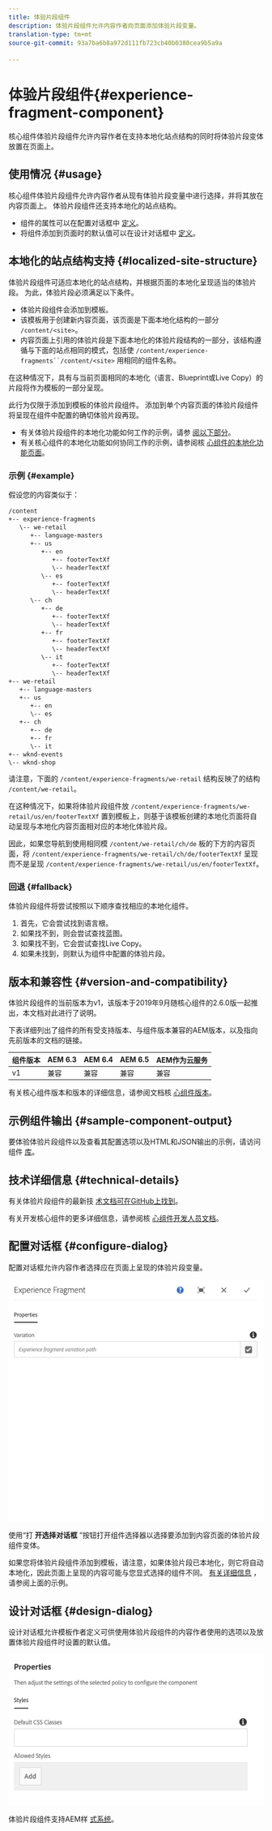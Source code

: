 ```yaml
---
title: 体验片段组件
description: 体验片段组件允许内容作者向页面添加体验片段变量。
translation-type: tm+mt
source-git-commit: 93a7ba6b8a972d111fb723cb40b0380cea9b5a9a

---
```



# 体验片段组件{#experience-fragment-component}

核心组件体验片段组件允许内容作者在支持本地化站点结构的同时将体验片段变体放置在页面上。

## 使用情况 {#usage}

核心组件体验片段组件允许内容作者从现有体验片段变量中进行选择，并将其放在内容页面上。 体验片段组件还支持本地化的站点结构。

* 组件的属性可以在配置对话框中 [定义](#configure-dialog)。
* 将组件添加到页面时的默认值可以在设计对话框中 [定义](#design-dialog)。

## 本地化的站点结构支持 {#localized-site-structure}

体验片段组件可适应本地化的站点结构，并根据页面的本地化呈现适当的体验片段。 为此，体验片段必须满足以下条件。

* 体验片段组件会添加到模板。
* 该模板用于创建新内容页面，该页面是下面本地化结构的一部分 `/content/<site>`。
* 内容页面上引用的体验片段是下面本地化的体验片段结构的一部分，该结构遵循与下面的站点相同的模式，包括使 `/content/experience-fragments``/content/<site>` 用相同的组件名称。

在这种情况下，具有与当前页面相同的本地化（语言、Blueprint或Live Copy）的片段将作为模板的一部分呈现。

此行为仅限于添加到模板的体验片段组件。 添加到单个内容页面的体验片段组件将呈现在组件中配置的确切体验片段再现。

* 有关体验片段组件的本地化功能如何工作的示例，请参 [阅以下部分](#example)。
* 有关核心组件的本地化功能如何协同工作的示例，请参阅核 [心组件的本地化功能页面](/help/get-started/localization.md)。

### 示例 {#example}

假设您的内容类似于：

```
/content
+-- experience-fragments
   \-- we-retail
      +-- language-masters
      +-- us
         +-- en
            +-- footerTextXf
            \-- headerTextXf
         \-- es
            +-- footerTextXf
            \-- headerTextXf
      \-- ch
         +-- de
            +-- footerTextXf
            \-- headerTextXf
         +-- fr
            +-- footerTextXf
            \-- headerTextXf
         \-- it
            +-- footerTextXf
            \-- headerTextXf
+-- we-retail
   +-- language-masters
   +-- us
      +-- en
      \-- es
   +-- ch
      +-- de
      +-- fr
      \-- it
+-- wknd-events
\-- wknd-shop
```

请注意，下面的 `/content/experience-fragments/we-retail` 结构反映了的结构 `/content/we-retail`。

在这种情况下，如果将体验片段组件放 `/content/experience-fragments/we-retail/us/en/footerTextXf` 置到模板上，则基于该模板创建的本地化页面将自动呈现与本地化内容页面相对应的本地化体验片段。

因此，如果您导航到使用相同模 `/content/we-retail/ch/de` 板的下方的内容页面，将 `/content/experience-fragments/we-retail/ch/de/footerTextXf` 呈现而不是呈现 `/content/experience-fragments/we-retail/us/en/footerTextXf`。

### 回退 {#fallback}

体验片段组件将尝试按照以下顺序查找相应的本地化组件。

1. 首先，它会尝试找到语言根。
1. 如果找不到，则会尝试查找蓝图。
1. 如果找不到，它会尝试查找Live Copy。
1. 如果未找到，则默认为组件中配置的体验片段。

## 版本和兼容性 {#version-and-compatibility}

体验片段组件的当前版本为v1，该版本于2019年9月随核心组件的2.6.0版一起推出，本文档对此进行了说明。

下表详细列出了组件的所有受支持版本、与组件版本兼容的AEM版本，以及指向先前版本的文档的链接。

| 组件版本 | AEM 6.3 | AEM 6.4 | AEM 6.5 | AEM作为云服务 |
|--- |--- |--- |---|---|
| v1 | 兼容 | 兼容 | 兼容 | 兼容 |

有关核心组件版本和版本的详细信息，请参阅文档核 [心组件版本](/help/versions.md)。

## 示例组件输出 {#sample-component-output}

要体验体验片段组件以及查看其配置选项以及HTML和JSON输出的示例，请访问组件 [库](https://adobe.com/go/aem_cmp_library_xf)。

## 技术详细信息 {#technical-details}

有关体验片段组件的最新技 [术文档可在GitHub上找到](https://adobe.com/go/aem_cmp_tech_xf_v1)。

有关开发核心组件的更多详细信息，请参阅核 [心组件开发人员文档](/help/developing/overview.md)。

## 配置对话框 {#configure-dialog}

配置对话框允许内容作者选择应在页面上呈现的体验片段变量。

![](/help/assets/screen-shot-2019-08-23-10.49.21.png)

使用“打 **开选择对话框** ”按钮打开组件选择器以选择要添加到内容页面的体验片段组件变体。

如果您将体验片段组件添加到模板，请注意，如果体验片段已本地化，则它将自动本地化，因此页面上呈现的内容可能与您显式选择的组件不同。 [有关详细信息](#example) ，请参阅上面的示例。

## 设计对话框 {#design-dialog}

设计对话框允许模板作者定义可供使用体验片段组件的内容作者使用的选项以及放置体验片段组件时设置的默认值。

![](/help/assets/screen-shot-2019-08-23-10.48.36.png)

体验片段组件支持AEM样 [式系统](/help/get-started/authoring.md#component-styling)。
